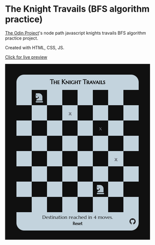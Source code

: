 # The Knight Travails (BFS algorithm practice)

[The Odin Project](https://www.theodinproject.com/lessons/javascript-knights-travails)'s node path javascript knights travails BFS algorithm practice project.

Created with HTML, CSS, JS.

[Click for live preview](https://fatiharapoglu.github.io/knightTravails)

![RPS](assets/readme.png)